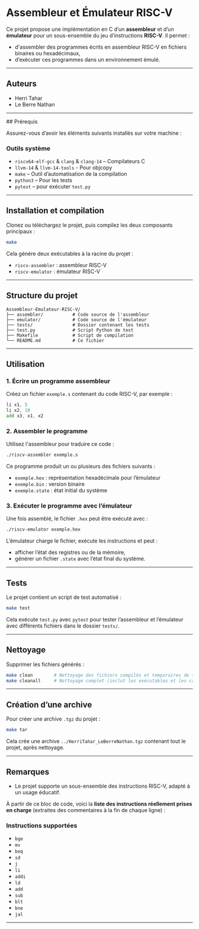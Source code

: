 # Assembleur et Émulateur RISC-V

Ce projet propose une implémentation en C d’un **assembleur** et d’un **émulateur** pour un sous-ensemble du jeu d’instructions **RISC-V**. Il permet :

- d'assembler des programmes écrits en assembleur RISC-V en fichiers binaires ou hexadécimaux,
- d’exécuter ces programmes dans un environnement émulé.

---

## Auteurs

- Herri Tahar  
- Le Berre Nathan

---

##️ Prérequis

Assurez-vous d’avoir les éléments suivants installés sur votre machine :

### Outils système
- `riscv64-elf-gcc` & `clang` & `clang-14` – Compilateurs C
- `llvm-14` & `llvm-14-tools` - Pour objcopy
- `make` – Outil d’automatisation de la compilation
- `python3` – Pour les tests
- `pytest` – pour exécuter `test.py`


---

## Installation et compilation

Clonez ou téléchargez le projet, puis compilez les deux composants principaux :

```bash
make
```

Cela génère deux exécutables à la racine du projet :
- `riscv-assembler` : assembleur RISC-V
- `riscv-emulator` : émulateur RISC-V

---

## Structure du projet

```
Assembleur-Emulateur-RISC-V/
├── assembler/           # Code source de l'assembleur
├── emulator/            # Code source de l'émulateur
├── tests/               # Dossier contenant les tests
├── test.py              # Script Python de test
├── Makefile             # Script de compilation
└── README.md            # Ce fichier
```

---

## Utilisation

### 1. Écrire un programme assembleur

Créez un fichier `exemple.s` contenant du code RISC-V, par exemple :

```asm
li x1, 5
li x2, 10
add x3, x1, x2
```

### 2. Assembler le programme

Utilisez l'assembleur pour traduire ce code :

```bash
./riscv-assembler exemple.s
```

Ce programme produit un ou plusieurs des fichiers suivants :
- `exemple.hex` : représentation hexadécimale pour l’émulateur
- `exemple.bin` : version binaire
- `exemple.state` : état initial du système


### 3. Exécuter le programme avec l’émulateur

Une fois assemblé, le fichier `.hex` peut être exécuté avec :

```bash
./riscv-emulator exemple.hex
```

L’émulateur charge le fichier, exécute les instructions et peut :
- afficher l’état des registres ou de la mémoire,
- générer un fichier `.state` avec l’état final du système.

---

## Tests

Le projet contient un script de test automatisé :

```bash
make test
```

Cela exécute `test.py` avec `pytest` pour tester l’assembleur et l’émulateur avec différents fichiers dans le dossier `tests/`.

---

## Nettoyage

Supprimer les fichiers générés :

```bash
make clean        # Nettoyage des fichiers compilés et temporaires de test
make cleanall     # Nettoyage complet (inclut les exécutables et les caches Python)
```

---

## Création d’une archive

Pour créer une archive `.tgz` du projet :

```bash
make tar
```

Cela crée une archive `../HerriTahar_LeBerreNathan.tgz` contenant tout le projet, après nettoyage.

---

## Remarques

- Le projet supporte un sous-ensemble des instructions RISC-V, adapté à un usage éducatif.

À partir de ce bloc de code, voici la **liste des instructions réellement prises en charge** (extraites des commentaires à la fin de chaque ligne) :

### Instructions supportées
- `bge`
- `mv`
- `beq`
- `sd`
- `j`
- `li`
- `addi`
- `ld`
- `add`
- `sub`
- `blt`
- `bne`
- `jal`


---
